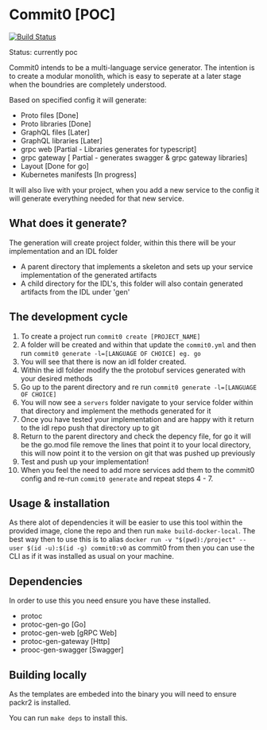 # Commit0 [POC]

[![Build Status](https://travis-ci.org/commitdev/commit0.svg)](https://travis-ci.org/commitdev/commit0)

Status: currently poc

Commit0 intends to be a multi-language service generator. The intention is to create a modular monolith, which is easy to seperate at a later stage when the boundries are completely understood.

Based on specified config it will generate:
  * Proto files [Done]
  * Proto libraries [Done]
  * GraphQL files [Later]
  * GraphQL libraries [Later]
  * grpc web [Partial - Libraries generates for typescript]
  * grpc gateway [ Partial  - generates swagger & grpc gateway libraries]
  * Layout [Done for go]
  * Kubernetes manifests [In progress]

It will also live with your project, when you add a new service to the config it will generate everything needed for that new service.

## What does it generate?

The generation will create project folder, within this there will be your implementation and an IDL folder

* A parent directory that implements a skeleton and sets up your service implementation of the generated artifacts
* A child directory for the IDL's, this folder will also contain generated artifacts from the IDL under 'gen'

## The development cycle

1) To create a project run `commit0 create [PROJECT_NAME]`
2) A folder will be created and within that update the `commit0.yml` and then run `commit0 generate -l=[LANGUAGE OF CHOICE] eg. go`
3) You will see that there is now an idl folder created.
4) Within the idl folder modify the the protobuf services generated with your desired methods
5) Go up to the parent directory and re run `commit0 generate -l=[LANGUAGE OF CHOICE]`
6) You will now see a `servers` folder navigate to your service folder within that directory and implement the methods generated for it
7) Once you have tested your implementation and are happy with it return to the idl repo push that directory up to git
8) Return to the parent directory and check the depency file, for go it will be the go.mod file remove the lines that point it to your local directory, this will now point it to the version on git that was pushed up previously
10) Test and push up your implementation!
9) When you feel the need to add more services add them to the commit0 config and re-run `commit0 generate` and repeat steps 4 - 7.

## Usage & installation

As there alot of dependencies it will be easier to use this tool within the provided image, clone the repo and then run `make build-docker-local`. The best way then to use this is to alias `docker run -v "$(pwd):/project" --user $(id -u):$(id -g) commit0:v0` as commit0 from then you can use the CLI as if it was installed as usual on your machine.

## Dependencies

In order to use this you need ensure you have these installed.
* protoc
* protoc-gen-go [Go]
* protoc-gen-web [gRPC Web]
* protoc-gen-gateway [Http]
* prooc-gen-swagger [Swagger]

## Building locally

As the templates are embeded into the binary you will need to ensure packr2 is installed.

You can run `make deps` to install this.

